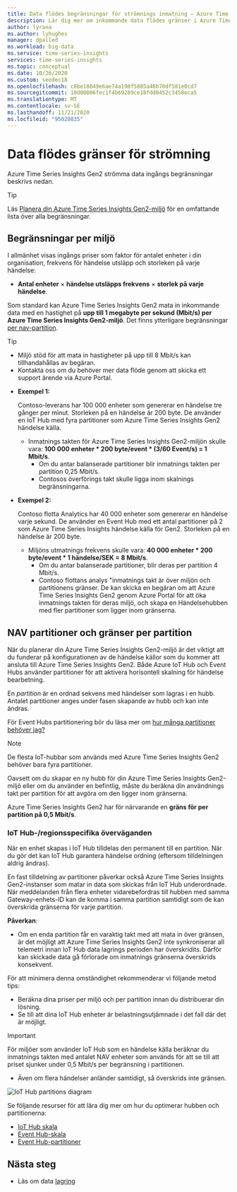 ```yaml
---
title: Data flödes begränsningar för strömnings inmatning – Azure Time Series Insights Gen2 | Microsoft Docs
description: Lär dig mer om inkommande data flödes gränser i Azure Time Series Insights Gen2.
author: lyrana
ms.author: lyhughes
manager: dpalled
ms.workload: big-data
ms.service: time-series-insights
services: time-series-insights
ms.topic: conceptual
ms.date: 10/26/2020
ms.custom: seodec18
ms.openlocfilehash: c8be18049e6ae74a198f5885a46b70df581e0cd7
ms.sourcegitcommit: 10d00006fec1f4b69289ce18fdd0452c3458eca5
ms.translationtype: MT
ms.contentlocale: sv-SE
ms.lasthandoff: 11/21/2020
ms.locfileid: "95020835"
---
```

# <a name="streaming-ingestion-throughput-limits"></a>Data flödes gränser för strömning

Azure Time Series Insights Gen2 strömma data ingångs begränsningar beskrivs nedan.

> [!TIP]
> Läs [Planera din Azure Time Series Insights Gen2-miljö](./how-to-plan-your-environment.md#review-azure-time-series-insights-gen2-limits) för en omfattande lista över alla begränsningar.

## <a name="per-environment-limitations"></a>Begränsningar per miljö

I allmänhet visas ingångs priser som faktor för antalet enheter i din organisation, frekvens för händelse utsläpp och storleken på varje händelse:

* **Antal enheter** × **händelse utsläpps frekvens** × **storlek på varje händelse**.

Som standard kan Azure Time Series Insights Gen2 mata in inkommande data med en hastighet på **upp till 1 megabyte per sekund (Mbit/s) per Azure Time Series Insights Gen2-miljö**. Det finns ytterligare begränsningar [per nav-partition](./concepts-streaming-ingress-throughput-limits.md#hub-partitions-and-per-partition-limits).

> [!TIP]
>
> * Miljö stöd för att mata in hastigheter på upp till 8 Mbit/s kan tillhandahållas av begäran.
> * Kontakta oss om du behöver mer data flöde genom att skicka ett support ärende via Azure Portal.

* **Exempel 1:**

    Contoso-leverans har 100 000 enheter som genererar en händelse tre gånger per minut. Storleken på en händelse är 200 byte. De använder en IoT Hub med fyra partitioner som Azure Time Series Insights Gen2 händelse källa.

  * Inmatnings takten för Azure Time Series Insights Gen2-miljön skulle vara: **100 000 enheter * 200 byte/event * (3/60 Event/s) = 1 Mbit/s**.
    * Om du antar balanserade partitioner blir inmatnings takten per partition 0,25 Mbit/s.
    * Contosos överförings takt skulle ligga inom skalnings begränsningarna.

* **Exempel 2:**

    Contoso flotta Analytics har 40 000 enheter som genererar en händelse varje sekund. De använder en Event Hub med ett antal partitioner på 2 som Azure Time Series Insights händelse källa för Gen2. Storleken på en händelse är 200 byte.

  * Miljöns utmatnings frekvens skulle vara: **40 000 enheter * 200 byte/event * 1 händelse/SEK = 8 Mbit/s**.
    * Om du antar balanserade partitioner, blir deras per partition 4 Mbit/s.
    * Contoso flottans analys "inmatnings takt är över miljön och partitionens gränser. De kan skicka en begäran om att Azure Time Series Insights Gen2 genom Azure Portal för att öka inmatnings takten för deras miljö, och skapa en Händelsehubben med fler partitioner som ligger inom gränserna.

## <a name="hub-partitions-and-per-partition-limits"></a>NAV partitioner och gränser per partition

När du planerar din Azure Time Series Insights Gen2-miljö är det viktigt att du funderar på konfigurationen av de händelse källor som du kommer att ansluta till Azure Time Series Insights Gen2. Både Azure IoT Hub och Event Hubs använder partitioner för att aktivera horisontell skalning för händelse bearbetning.

En *partition* är en ordnad sekvens med händelser som lagras i en hubb. Antalet partitioner anges under fasen skapande av hubb och kan inte ändras.

För Event Hubs partitionering bör du läsa mer om [hur många partitioner behöver jag?](../event-hubs/event-hubs-faq.md#how-many-partitions-do-i-need)

> [!NOTE]
> De flesta IoT-hubbar som används med Azure Time Series Insights Gen2 behöver bara fyra partitioner.

Oavsett om du skapar en ny hubb för din Azure Time Series Insights Gen2-miljö eller om du använder en befintlig, måste du beräkna din användnings takt per partition för att avgöra om den ligger inom gränserna.

Azure Time Series Insights Gen2 har för närvarande en **gräns för per partition på 0,5 Mbit/s**.

### <a name="iot-hub-specific-considerations"></a>IoT Hub-/regionsspecifika överväganden

När en enhet skapas i IoT Hub tilldelas den permanent till en partition. När du gör det kan IoT Hub garantera händelse ordning (eftersom tilldelningen aldrig ändras).

En fast tilldelning av partitioner påverkar också Azure Time Series Insights Gen2-instanser som matar in data som skickas från IoT Hub underordnade. När meddelanden från flera enheter vidarebefordras till hubben med samma Gateway-enhets-ID kan de komma i samma partition samtidigt som de kan överskrida gränserna för varje partition.

**Påverkan**:

* Om en enda partition får en varaktig takt med att mata in över gränsen, är det möjligt att Azure Time Series Insights Gen2 inte synkroniserar all telemetri innan IoT Hub data lagrings perioden har överskridits. Därför kan skickade data gå förlorade om inmatnings gränserna överskrids konsekvent.

För att minimera denna omständighet rekommenderar vi följande metod tips:

* Beräkna dina priser per miljö och per partition innan du distribuerar din lösning.
* Se till att dina IoT Hub enheter är belastningsutjämnade i det fall där det är möjligt.

> [!IMPORTANT]
> För miljöer som använder IoT Hub som en händelse källa beräknar du inmatnings takten med antalet NAV enheter som används för att se till att priset sjunker under 0,5 Mbit/s per begränsning i partitionen.
>
> * Även om flera händelser anländer samtidigt, så överskrids inte gränsen.

  ![IoT Hub partitions diagram](media/concepts-ingress-overview/iot-hub-partiton-diagram.png)

Se följande resurser för att lära dig mer om hur du optimerar hubben och partitionerna:

* [IoT Hub skala](../iot-hub/iot-hub-scaling.md)
* [Event Hub-skala](../event-hubs/event-hubs-scalability.md#throughput-units)
* [Event Hub-partitioner](../event-hubs/event-hubs-features.md#partitions)

## <a name="next-steps"></a>Nästa steg

* Läs om data [lagring](./concepts-storage.md)